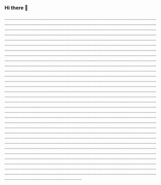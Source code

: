 ### Hi there 👋

...................................................................................................................................................................................................................................................................................................................................................................................................................................................................................................................................................................................................................................................................................................................................................................................................................................................................................................................................................................................................................................................................................................................................................................................................................................................................................................................................................................................................................................................................................................................................................................................................................................................................................................................................................................................................................................................................................................................................................................................................................................................................................................................................................................................................................................................................................................................................................................................................................................................................................................................................................................................................................................................................................................................................................................................................................................................................................................................................................................................................................................................................................................................................................................................................................................................................................................................................................................................................................................................................................................................................................................................................................................................................................................................................................................................................................................................................................................................................................................................................................................................................